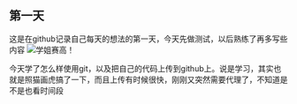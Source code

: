 ## 第一天
这是在github记录自己每天的想法的第一天，今天先做测试，以后熟练了再多写些内容
![学姐赛高！](https://i0.hdslb.com/bfs/article/66d4b94f246dca8cae67e98e3ae1502742cd1a2a.jpg)

今天学了怎么样使用git，以及把自己的代码上传到github上。说是学习，其实也就是照猫画虎搞了一下，而且上传有时候很快，刚刚又突然需要代理了，不知道是不是也看时间段
